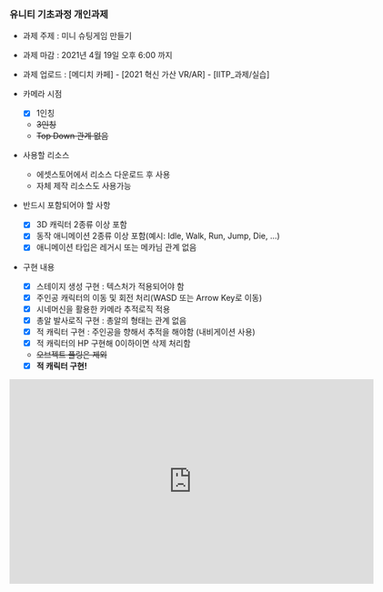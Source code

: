 ### 유니티 기초과정 개인과제

- 과제 주제 : 미니 슈팅게임 만들기 
- 과제 마감 : 2021년 4월 19일 오후 6:00 까지
- 과제 업로드 : [메디치 카페] - [2021 혁신 가산 VR/AR] - [IITP_과제/실습]
- 카메라 시점 
    - [x] 1인칭
    - ~~3인칭~~
    - ~~Top Down 관계 없음~~

- 사용할 리소스
    - 에셋스토어에서 리소스 다운로드 후 사용
    - 자체 제작 리소스도 사용가능

- 반드시 포함되어야 할 사항
    - [x] 3D 캐릭터 2종류 이상 포함
    - [x] 동작 애니메이션 2종류 이상 포함(예시: Idle, Walk, Run, Jump, Die, ...)
    - [x] 애니메이션 타입은 레거시 또는 메카님 관계 없음

- 구현 내용
    - [x] 스테이지 생성 구현 : 텍스처가 적용되어야 함
    - [x] 주인공 캐릭터의 이동 및 회전 처리(WASD 또는 Arrow Key로 이동)
    - [x] 시네머신을 활용한 카메라 추적로직 적용
    - [x] 총알 발사로직 구현 : 총알의 형태는 관계 없음
    - [x] 적 캐릭터 구현 : 주인공을 향해서 추적을 해야함 (내비게이션 사용)
    - [x] 적 캐릭터의 HP 구현해 0이하이면 삭제 처리함
    - ~~오브젝트 풀링은 제외~~
    - [x] <b>적 캐릭터 구현!</b>

<iframe width="640" height="360" src="https://youtu.be/Jy9j4vkHoSA" frameborder="0" gesture="media" allowfullscreen=""></iframe>
